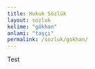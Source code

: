 ```yaml
---
title: Hukuk Sözlük
layout: sozluk
kelime: "gökhan"
anlami: "taşçı"
permalink: /sozluk/gokhan/
---
```

Test